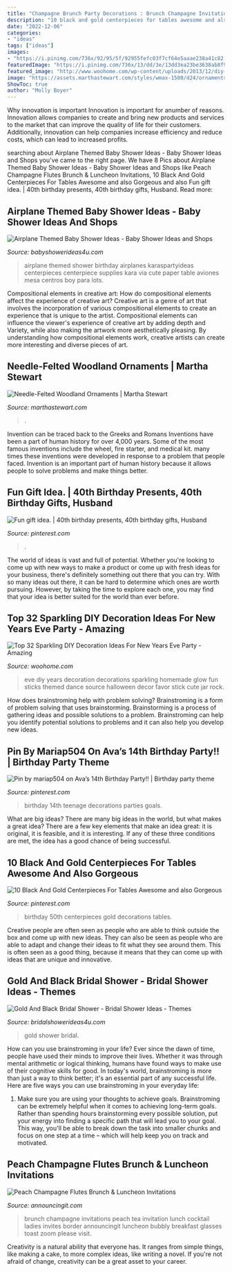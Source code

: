 ```yaml
---
title: "Champagne Brunch Party Decorations : Brunch Champagne Invitations Peach Tea Invitation Lunch Cocktail Ladies Invites Border Announcingit Luncheon Bubbly Breakfast Glasses Toast Zoom Please Visit"
description: "10 black and gold centerpieces for tables awesome and also gorgeous"
date: "2022-12-06"
categories:
- "ideas"
tags: ["ideas"]
images:
- "https://i.pinimg.com/736x/92/95/5f/92955fefc03f7cf64e5aaae238a41c82.jpg"
featuredImage: "https://i.pinimg.com/736x/13/dd/3e/13dd3ea23be3638ab8f9368e161eb53e--fun-gifts-th-birthday.jpg"
featured_image: "http://www.woohome.com/wp-content/uploads/2013/12/diy-new-year-eve-decorations-20.jpg"
image: "https://assets.marthastewart.com/styles/wmax-1500/d24/ornaments-1324-mld108759/ornaments-1324-mld108759_sq.jpg?itok=WLkiIPdL"
ShowToc: true
author: "Molly Boyer"
---
```



Why innovation is important
Innovation is important for anumber of reasons. Innovation allows companies to create and bring new products and services to the market that can improve the quality of life for their customers. Additionally, innovation can help companies increase efficiency and reduce costs, which can lead to increased profits.

	

		
searching about Airplane Themed Baby Shower Ideas - Baby Shower Ideas and Shops you've came to the right page. We have 8 Pics about Airplane Themed Baby Shower Ideas - Baby Shower Ideas and Shops like Peach Champagne Flutes Brunch &amp; Luncheon Invitations, 10 Black And Gold Centerpieces For Tables Awesome and also Gorgeous and also Fun gift idea. | 40th birthday presents, 40th birthday gifts, Husband. Read more:
		
    
## Airplane Themed Baby Shower Ideas - Baby Shower Ideas And Shops

<img loading=lazy src="https://babyshowerideas4u.com/wp-content/uploads/2014/01/airplane-131.jpg" onerror="this.onerror=null;this.src='https://tse1.mm.bing.net/th?id=OIP.8-JnYeHca-598BlD9yPGngHaLH&amp;pid=15.1';" alt="Airplane Themed Baby Shower Ideas - Baby Shower Ideas and Shops">

_Source: babyshowerideas4u.com_

>airplane themed shower birthday airplanes karaspartyideas centerpieces centerpiece supplies kara via cute paper table aviones mesa centros boy para lots. 

	

Compositional elements in creative art: How do compositional elements affect the experience of creative art?
Creative art is a genre of art that involves the incorporation of various compositional elements to create an experience that is unique to the artist. Compositional elements can influence the viewer's experience of creative art by adding depth and Variety, while also making the artwork more aesthetically pleasing. By understanding how compositional elements work, creative artists can create more interesting and diverse pieces of art.

    
## Needle-Felted Woodland Ornaments | Martha Stewart

<img loading=lazy src="https://assets.marthastewart.com/styles/wmax-1500/d24/ornaments-1324-mld108759/ornaments-1324-mld108759_sq.jpg?itok=WLkiIPdL" onerror="this.onerror=null;this.src='https://tse2.mm.bing.net/th?id=OIP.zNGuciXFfgzN7BhJamQADwHaHa&amp;pid=15.1';" alt="Needle-Felted Woodland Ornaments | Martha Stewart">

_Source: marthastewart.com_

>. 

	

Invention can be traced back to the Greeks and Romans
Inventions have been a part of human history for over 4,000 years. Some of the most famous inventions include the wheel, fire starter, and medical kit. many times these inventions were developed in response to a problem that people faced. Invention is an important part of human history because it allows people to solve problems and make things better.

    
## Fun Gift Idea. | 40th Birthday Presents, 40th Birthday Gifts, Husband

<img loading=lazy src="https://i.pinimg.com/736x/13/dd/3e/13dd3ea23be3638ab8f9368e161eb53e--fun-gifts-th-birthday.jpg" onerror="this.onerror=null;this.src='https://tse3.mm.bing.net/th?id=OIP.Ja6I1xaNvnnkrESZyz2djQHaJ3&amp;pid=15.1';" alt="Fun gift idea. | 40th birthday presents, 40th birthday gifts, Husband">

_Source: pinterest.com_

>. 

	

The world of ideas is vast and full of potential. Whether you're looking to come up with new ways to make a product or come up with fresh ideas for your business, there's definitely something out there that you can try. With so many ideas out there, it can be hard to determine which ones are worth pursuing. However, by taking the time to explore each one, you may find that your idea is better suited for the world than ever before.

    
## Top 32 Sparkling DIY Decoration Ideas For New Years Eve Party - Amazing

<img loading=lazy src="http://www.woohome.com/wp-content/uploads/2013/12/diy-new-year-eve-decorations-20.jpg" onerror="this.onerror=null;this.src='https://tse4.mm.bing.net/th?id=OIP.o9Nc2ChZElrNrT0siW87FQHaLE&amp;pid=15.1';" alt="Top 32 Sparkling DIY Decoration Ideas For New Years Eve Party - Amazing">

_Source: woohome.com_

>eve diy years decoration decorations sparkling homemade glow fun sticks themed dance source halloween decor favor stick cute jar rock. 

	

How does brainstroming help with problem solving?
Brainstroming is a form of problem solving that uses brainstorming. Brainstorming is a process of gathering ideas and possible solutions to a problem. Brainstroming can help you identify potential solutions to problems and it can also help you develop new ideas.

    
## Pin By Mariap504 On Ava’s 14th Birthday Party!! | Birthday Party Theme

<img loading=lazy src="https://i.pinimg.com/736x/10/f2/8a/10f28acff59ed52aa6ea30b64d0ce435.jpg" onerror="this.onerror=null;this.src='https://tse2.mm.bing.net/th?id=OIP.-YOgJCiQue5kT6AqeA6kUwHaJ3&amp;pid=15.1';" alt="Pin by mariap504 on Ava’s 14th Birthday Party!! | Birthday party theme">

_Source: pinterest.com_

>birthday 14th teenage decorations parties goals. 

	

What are big ideas?
There are many big ideas in the world, but what makes a great idea? There are a few key elements that make an idea great: it is original, it is feasible, and it is interesting. If any of these three conditions are met, the idea has a good chance of being successful.

    
## 10 Black And Gold Centerpieces For Tables Awesome And Also Gorgeous

<img loading=lazy src="https://i.pinimg.com/736x/92/95/5f/92955fefc03f7cf64e5aaae238a41c82.jpg" onerror="this.onerror=null;this.src='https://tse3.mm.bing.net/th?id=OIP.jH1F_iysDrTJeIyKoTxpUAHaJ3&amp;pid=15.1';" alt="10 Black And Gold Centerpieces For Tables Awesome and also Gorgeous">

_Source: pinterest.com_

>birthday 50th centerpieces gold decorations tables. 

	

Creative people are often seen as people who are able to think outside the box and come up with new ideas. They can also be seen as people who are able to adapt and change their ideas to fit what they see around them. This is often seen as a good thing, because it means that they can come up with ideas that are unique and innovative.

    
## Gold And Black Bridal Shower - Bridal Shower Ideas - Themes

<img loading=lazy src="https://www.bridalshowerideas4u.com/wp-content/uploads/2016/07/Gold-And-Black-Bridal-Shower-Gold-Mason-Jars-600x900.jpg" onerror="this.onerror=null;this.src='https://tse1.mm.bing.net/th?id=OIP.MZlPKDvBUavVecHjd0OkpQHaLH&amp;pid=15.1';" alt="Gold And Black Bridal Shower - Bridal Shower Ideas - Themes">

_Source: bridalshowerideas4u.com_

>gold shower bridal. 

	

How can you use brainstroming in your life?
Ever since the dawn of time, people have used their minds to improve their lives. Whether it was through mental arithmetic or logical thinking, humans have found ways to make use of their cognitive skills for good. In today's world, brainstroming is more than just a way to think better; it's an essential part of any successful life. Here are five ways you can use brainstroming in your everyday life: 
1) Make sure you are using your thoughts to achieve goals. Brainstroming can be extremely helpful when it comes to achieving long-term goals. Rather than spending hours brainstorming every possible solution, put your energy into finding a specific path that will lead you to your goal. This way, you'll be able to break down the task into smaller chunks and focus on one step at a time – which will help keep you on track and motivated.

    
## Peach Champagne Flutes Brunch &amp; Luncheon Invitations

<img loading=lazy src="http://www.announcingit.com/invitations/images/TIS-58-JPeachChampagne-Peach-Champagne-Glasses-Toast-Brunch-Party-Invitations.jpg" onerror="this.onerror=null;this.src='https://tse1.mm.bing.net/th?id=OIP.UQ0PvVh7ivcmtLniB6rnAgAAAA&amp;pid=15.1';" alt="Peach Champagne Flutes Brunch &amp; Luncheon Invitations">

_Source: announcingit.com_

>brunch champagne invitations peach tea invitation lunch cocktail ladies invites border announcingit luncheon bubbly breakfast glasses toast zoom please visit. 

	

Creativity is a natural ability that everyone has. It ranges from simple things, like making a cake, to more complex ideas, like writing a novel. If you're not afraid of change, creativity can be a great asset to your career.


